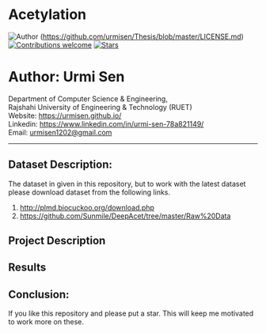 # Acetylation

![Author](https://img.shields.io/badge/author-urmisen-orange)
(https://github.com/urmisen/Thesis/blob/master/LICENSE.md)
[![Contributions welcome](https://img.shields.io/badge/contributions-welcome-brightgreen.svg?style=flat)](https://github.com/urmisen/Thesis)
[![Stars](https://img.shields.io/github/stars/urmisen/Thesis.svg?style=social)](https://github.com/urmisen/Thesis/stargazers)

# Author: Urmi Sen

Department of Computer Science & Engineering, </br>
Rajshahi University of Engineering & Technology (RUET) </br>
Website: https://urmisen.github.io/ </br>
Linkedin: https://www.linkedin.com/in/urmi-sen-78a821149/ </br>
Email: urmisen1202@gmail.com <br>

<hr>

## Dataset Description:
The dataset in given in this repository, but to work with the latest dataset please download dataset from the following links. <br>
1. http://plmd.biocuckoo.org/download.php
2. https://github.com/Sunmile/DeepAcet/tree/master/Raw%20Data

## Project Description


## Results

## Conclusion:
If you like this repository and please put a star. This will keep me motivated to work more on these. 
